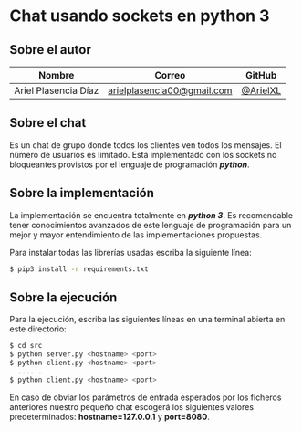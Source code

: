 # Chat usando sockets en python 3

## Sobre el autor

**Nombre** | **Correo** | **GitHub**
--|--|--
Ariel Plasencia Díaz | arielplasencia00@gmail.com | [@ArielXL](https://github.com/ArielXL)

## Sobre el chat

Es un chat de grupo donde todos los clientes ven todos los mensajes. El número de usuarios es limitado. Está implementado con los sockets no bloqueantes provistos por el lenguaje de programación ***python***.

## Sobre la implementación

La implementación se encuentra totalmente en ***python 3***. Es recomendable tener conocimientos avanzados de este lenguaje de programación para un mejor y mayor entendimiento de las implementaciones propuestas.

Para instalar todas las librerías usadas escriba la siguiente línea:

```bash
$ pip3 install -r requirements.txt
```

## Sobre la ejecución

Para la ejecución, escriba las siguientes líneas en una terminal abierta en este directorio:

```bash
$ cd src
$ python server.py <hostname> <port>
$ python client.py <hostname> <port>
 .......
$ python client.py <hostname> <port>
```

En caso de obviar los parámetros de entrada esperados por los ficheros anteriores nuestro pequeño chat escogerá los siguientes valores predeterminados: **hostname=127.0.0.1** y **port=8080**.
